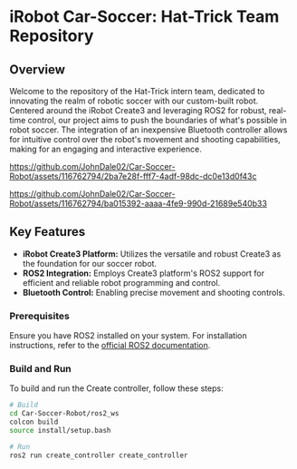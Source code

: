 # iRobot Car-Soccer: Hat-Trick Team Repository

## Overview

Welcome to the repository of the Hat-Trick intern team, dedicated to innovating the realm of robotic soccer with our custom-built robot. Centered around the iRobot Create3 and leveraging ROS2 for robust, real-time control, our project aims to push the boundaries of what's possible in robot soccer. The integration of an inexpensive Bluetooth controller allows for intuitive control over the robot's movement and shooting capabilities, making for an engaging and interactive experience.

https://github.com/JohnDale02/Car-Soccer-Robot/assets/116762794/2ba7e28f-fff7-4adf-98dc-dc0e13d0f43c

https://github.com/JohnDale02/Car-Soccer-Robot/assets/116762794/ba015392-aaaa-4fe9-990d-21689e540b33

## Key Features

- **iRobot Create3 Platform:** Utilizes the versatile and robust Create3 as the foundation for our soccer robot.
- **ROS2 Integration:** Employs Create3 platform's ROS2 support for efficient and reliable robot programming and control.
- **Bluetooth Control:** Enabling precise movement and shooting controls.

### Prerequisites

Ensure you have ROS2 installed on your system. For installation instructions, refer to the [official ROS2 documentation](https://docs.ros.org/en/foxy/Installation.html).

### Build and Run

To build and run the Create controller, follow these steps:

```bash
# Build
cd Car-Soccer-Robot/ros2_ws
colcon build
source install/setup.bash

# Run
ros2 run create_controller create_controller
```
